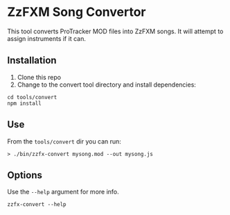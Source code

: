 # ZzFXM Song Convertor

This tool converts ProTracker MOD files into ZzFXM songs. It will attempt to assign instruments if it can.

## Installation

1. Clone this repo
2. Change to the convert tool directory and install dependencies:
```
cd tools/convert
npm install
```

## Use

From the `tools/convert` dir you can run:

```
> ./bin/zzfx-convert mysong.mod --out mysong.js
```

## Options

Use the `--help` argument for more info.

```
zzfx-convert --help
```
